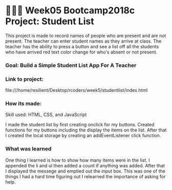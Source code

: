 # 👩🏾‍🎓 Week05 Bootcamp2018c Project: Student List
This project is made to record names of people who are present and are not present. The teacher can enter student names as they arrive at class. The teacher has the ability to press a button and see a list off all the students who have arrived red text color change for who's absent or not present.

### Goal: Build a Simple Student List App For A Teacher
### Link to project:  
file:///home/resilient/Desktop/rcoders/week5/studentlist/index.html

### How its made:
Skill used: HTML, CSS, and JavaScript

I made the student list by first creating onclick for my buttons. Created functions for my buttons including the display the items on the list. After that I created the local storage by creating an addEventListener click function.

### What was learned 
One thing I learned is how to show how many items were in the list. I appended the li and ul then added a count if anything was added. After that I displayed the messege and emptied out the input box. This was one of the things I had a hard time figuring out I relearned the importance of asking for help.
